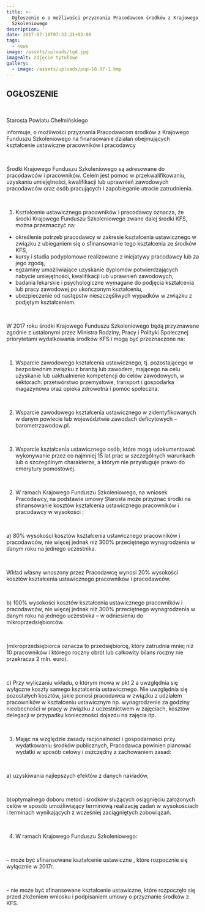 ```yaml
---
title: >-
  Ogłoszenie o o możliwości przyznania Pracodawcom środków z Krajowego Funduszu
  Szkoleniowego
description: '                                                                                                                 Chełmno, dnia 18.07.2017 r.   CAZ-9475/4/SC/17   OGŁOSZENIE Starosta [...]'
date: 2017-07-18T07:33:21+02:00
tags:
  - news
image: /assets/uploads/lgd.jpg
imageAlt: zdjęcie tytułowe
gallery:
  - image: /assets/uploads/pup-18.07-1.bmp
---
```

## OGŁOSZENIE

<br>

Starosta Powiatu Chełmińskiego

informuje, o możliwości przyznania Pracodawcom środków z Krajowego Funduszu Szkoleniowego na finansowanie działań obejmujących kształcenie ustawiczne pracowników i pracodawcy

<br>

Środki Krajowego Funduszu Szkoleniowego są adresowane do pracodawców i pracowników. Celem jest pomoc w przekwalifikowaniu, uzyskaniu umiejętności, kwalifikacji lub uprawnień zawodowych pracodawców oraz osób pracujących i zapobieganie utracie zatrudnienia. 

<br>

1. Kształcenie ustawicznego pracowników i pracodawcy oznacza, że środki Krajowego Funduszu Szkoleniowego zwane dalej środki KFS, można przeznaczyć na:                                                                                        

* określenie potrzeb pracodawcy w zakresie kształcenia ustawicznego w związku z ubieganiem się   o sfinansowanie tego kształcenia ze środków KFS,
* kursy i studia podyplomowe realizowane z inicjatywy pracodawcy lub za jego zgodą,
* egzaminy umożliwiające uzyskanie dyplomów potwierdzających nabycie umiejętności, kwalifikacji lub uprawnień zawodowych,
* badania lekarskie i psychologiczne wymagane do podjęcia kształcenia lub pracy zawodowej po ukończonym kształceniu,
* ubezpieczenie od następstw nieszczęśliwych wypadków w związku z podjętym kształceniem.

<br>

W 2017 roku środki Krajowego Funduszu Szkoleniowego będą przyznawane zgodnie z ustalonymi przez Ministra Rodziny, Pracy i Polityki Społecznej priorytetami wydatkowania środków KFS i  mogą być przeznaczone na:

<br>

1) Wsparcie zawodowego kształcenia ustawicznego, tj. pozostającego w bezpośrednim związku z branżą lub zawodem, mającego na celu uzyskanie lub uaktualnienie kompetencji do celów zawodowych, w sektorach: przetwórstwo przemysłowe, transport i gospodarka magazynowa oraz opieka zdrowotna i pomoc społeczna.

<br>

2) Wsparcie zawodowego kształcenia ustawicznego w zidentyfikowanych w danym powiecie lub województwie zawodach deficytowych – barometrzawodow.pl.

<br>

3) Wsparcie kształcenia ustawicznego osób, które mogą udokumentować wykonywanie przez co najmniej 15 lat prac w szczególnych warunkach lub o szczególnym charakterze, a którym nie przysługuje prawo do emerytury pomostowej. 

<br>

2.  W ramach Krajowego Funduszu Szkoleniowego, na wniosek Pracodawcy, na podstawie umowy Starosta może przyznać środki na sfinansowanie kosztów kształcenia ustawicznego pracowników   i pracodawcy w  wysokości :

<br>

   a) 80% wysokości kosztów kształcenia ustawicznego pracowników i pracodawców, nie więcej jednak niż 300% przeciętnego wynagrodzenia w danym roku na jednego uczestnika.

<br>

Wkład własny wnoszony przez Pracodawcę wynosi 20% wysokości kosztów kształcenia ustawicznego pracowników i pracodawców.

<br>

  b) 100% wysokości kosztów kształcenia ustawicznego pracowników i pracodawców,  nie więcej jednak niż 300% przeciętnego wynagrodzenia w danym roku na jednego uczestnika – w odniesieniu do mikroprzedsiębiorców.

<br>

(mikroprzedsiębiorca oznacza to przedsiębiorcę, który zatrudnia mniej niż 10 pracowników i którego roczny obrót lub całkowity bilans roczny nie przekracza 2 mln. euro).

<br>

   c) Przy wyliczaniu wkładu, o którym mowa w pkt 2 a uwzględnia się wyłączne koszty samego kształcenia ustawicznego. Nie uwzględnia się pozostałych kosztów, jakie ponosi pracodawca w związku z udziałem pracowników w kształceniu ustawicznym np. wynagrodzenie za godziny nieobecności w pracy w związku z uczestnictwem w zajęciach, kosztów delegacji w przypadku konieczności dojazdu na zajęcia itp.

<br>

3. Mając na względzie zasady racjonalności i gospodarności przy wydatkowaniu środków publicznych, Pracodawca powinien planować wydatki w sposób celowy i oszczędny z zachowaniem zasad:

<br>

 a) uzyskiwania najlepszych efektów z danych nakładów,

<br>

b)optymalnego doboru metod i środków służących osiągnięciu założonych celów w sposób umożliwiający terminową realizację zadań w wysokościach i terminach wynikających z wcześniej zaciągniętych zobowiązań.

<br>

4. W ramach Krajowego Funduszu Szkoleniowego:

<br>

– może być sfinansowane kształcenie ustawiczne , które rozpocznie się wyłącznie w 2017r.

<br>

– nie może być sfinansowane kształcenie ustawiczne, które rozpoczęło się  przed złożeniem  wniosku i podpisaniem umowy o przyznanie środków z KFS.
